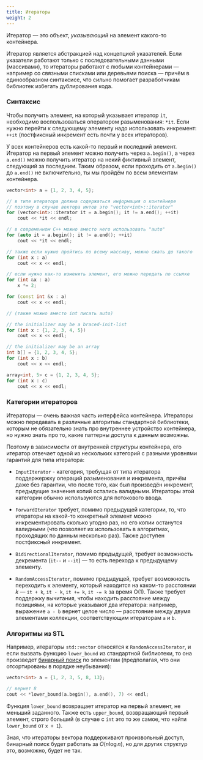 ```yaml
---
title: Итераторы
weight: 2
---
```


Итератор — это объект, *указывающий* на элемент какого-то контейнера.

Итератор является абстракцией над концепцией указателей. Если указатели работают только с последовательными данными (массивами), то итераторы работают с любыми контейнерами — например со связными списками или деревьями поиска — причём в единообразном синтаксисе, что сильно помогает разработчикам библиотек избегать дублирования кода.

### Синтаксис

Чтобы получить элемент, на который указывает итератор `it`, необходимо воспользоваться оператором разыменования: `*it`. Если нужно перейти к следующему элементу надо использовать инкремент: `++it` (постфиксный инкремент есть почти у всех итераторов).

У всех контейнеров есть какой-то первый и последний элемент. Итератор на первый элемент можно получить через `a.begin()`, а через `a.end()` можно получить итератор на некий фиктивный элемент, следующий за последним. Таким образом, если проходить от `a.begin()` до `a.end()` не включительно, ты мы пройдём по всем элементам контейнера.

```cpp
vector<int> a = {1, 2, 3, 4, 5};

// в типе итератора должна содержаться информация о контейнере
// поэтому в случае вектора интов это "vector<int>::iterator"
for (vector<int>::iterator it = a.begin(); it != a.end(); ++it)
    cout << *it << endl;

// в современном C++ можно вместо него использовать "auto"
for (auto it = a.begin(); it != a.end(); ++it)
    cout << *it << endl;

// также если нужно пройтись по всему массиву, можно сжать до такого
for (int x : a)
    cout << x << endl;

// если нужно как-то изменить элемент, его можно передать по ссылке
for (int &x : a)
    x *= 2;

for (const int &x : a)
    cout << x << endl;

// (также можно вместо int писать auto)

// the initializer may be a braced-init-list
for (int x : {1, 2, 3, 4, 5})
    cout << x << endl;

// the initializer may be an array
int b[] = {1, 2, 3, 4, 5};
for (int x : b)
    cout << x << endl;

array<int, 5> c = {1, 2, 3, 4, 5};
for (int x : c)
    cout << x << endl;
```

### Категории итераторов

Итераторы — очень важная часть интерфейса контейнера. Итераторы можно передавать в различные алгоритмы стандартной библиотеки, которым не обязательно знать про внутреннее устройство контейнера, но нужно знать про то, какие паттерны доступа к данным возможны.

Поэтому в зависимости от внутренней структуры контейнера, его итератор отвечает одной из нескольких категорий с разными уровнями гарантий для типа итератора:

- `InputIterator` - категория, требущая от типа итератора поддержержку операций разыменования и инкремента, причём даже без гарантии, что после того, как был произведён инкремент, предыдущие значения копий остались валидными. Итераторы этой категории обычно используются для потокового ввода.

- `ForwardIterator` требует, помимо предыдущей категории, то, что итераторы на какой-то конкретный элемент можно инкрементировать сколько угодно раз, но его копии останутся валидными (что позволяет их использовать в алгоритмах, проходящих по данным несколько раз). Также доступен постфиксный инкремент.

- `BidirectionalIterator`, помимо предыдущей, требует возможность декремента (`it--` и `--it`) — то есть перехода к предыдущему элементу.

- `RandomAccessIterator`, помимо предыдущей, требует возможность переходить к элементу, который находится на каком-то расстоянии $k$ — `it + k`, `it - k`, `it += k`, `it -= k` за время O(1). Также требует поддержку вычитания, чтобы находить расстояние между позициями, на которые указывают два итератора: например, выражение `a - b` вернет целое число — расстояние между двумя элементами коллекции, соответствующим итераторам `a` и `b`.

### Алгоритмы из STL

Например, итераторы `std::vector` относятся к `RandomAccessIterator`, и если вызвать функцию `lower_bound` из стандартной библиотеки, то она произведет [бинарный поиск](/cs/interactive/binary-search/) по элементам (предполагая, что они отсортированы в порядке неубывания):

```cpp
vector<int> a = {1, 2, 3, 5, 8, 13};

// вернет 8
cout << *lower_bound(a.begin(), a.end(), 7) << endl;
```

Функция `lower_bound` возвращает итератор на первый элемент, не меньший заданного. Также есть `upper_bound`, возвращающий первый элемент, строго больший (в случае с `int` это то же самое, что найти `lower_bound` от `x + 1`).

Зная, что итераторы вектора поддерживают произвольный доступ, бинарный поиск будет работать за $O(n \log n)$, но для других структур это, возможно, будет не так.
